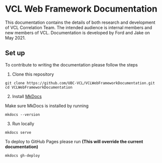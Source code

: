 # VCL Web Framework Documentation

This documentation contains the details of both research and development of VCL Correlation Team. The intended audience is internal members and new members of VCL. Documentation is developed by Ford and Jake on May 2021.

## Set up

To contribute to writing the documentation please follow the steps

1) Clone this repository

```
git clone https://github.com/UBC-VCL/VCLWebFrameworkDocumentation.git
cd VCLWebFrameworkDocumentation
```

2) Install [MkDocs](https://squidfunk.github.io/mkdocs-material/getting-started/)

Make sure MkDocs is installed by running

```
mkdocs --version
```

3) Run locally

```
mkdocs serve
```

To deploy to GitHub Pages please run **(This will override the current documentation)**

```
mkdocs gh-deploy
```

